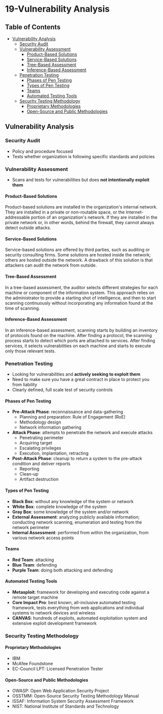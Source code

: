 # 19-Vulnerability Analysis

## Table of Contents

* [Vulnerability Analysis](19-vulnerability-analysis.md#vulnerability-analysis)
  * [Security Audit](19-vulnerability-analysis.md#security-audit)
  * [Vulnerability Assessment](19-vulnerability-analysis.md#vulnerability-assessment)
    * [Product-Based Solutions](19-vulnerability-analysis.md#product-based-solutions)
    * [Service-Based Solutions](19-vulnerability-analysis.md#service-based-solutions)
    * [Tree-Based Assessment](19-vulnerability-analysis.md#tree-based-assessment)
    * [Inference-Based Assessment](19-vulnerability-analysis.md#inference-based-assessment)
  * [Penetration Testing](19-vulnerability-analysis.md#penetration-testing)
    * [Phases of Pen Testing](19-vulnerability-analysis.md#phases-of-pen-testing)
    * [Types of Pen Testing](19-vulnerability-analysis.md#types-of-pen-testing)
    * [Teams](19-vulnerability-analysis.md#teams)
    * [Automated Testing Tools](19-vulnerability-analysis.md#automated-testing-tools)
  * [Security Testing Methodology](19-vulnerability-analysis.md#security-testing-methodology)
    * [Proprietary Methodologies](19-vulnerability-analysis.md#proprietary-methodologies)
    * [Open-Source and Public Methodologies](19-vulnerability-analysis.md#open-source-and-public-methodologies)

## Vulnerability Analysis

### Security Audit

* Policy and procedure focused
* Tests whether organization is following specific standards and policies

### Vulnerability Assessment

* Scans and tests for vulnerabilities but does **not intentionally exploit them**

#### Product-Based Solutions

Product-based solutions are installed in the organization's internal network. They are installed in a private or non-routable space, or the Internet-addressable portion of an organization's network. If they are installed in the private network or, in other words, behind the firewall, they cannot always detect outside attacks.

#### Service-Based Solutions

Service-based solutions are offered by third parties, such as auditing or security consulting firms. Some solutions are hosted inside the network; others are hosted outside the network. A drawback of this solution is that attackers can audit the network from outside.

#### Tree-Based Assessment

In a tree-based assessment, the auditor selects different strategies for each machine or component of the information system. This approach relies on the administrator to provide a starting shot of intelligence, and then to start scanning continuously without incorporating any information found at the time of scanning.

#### Inference-Based Assessment

In an inference-based assessment, scanning starts by building an inventory of protocols found on the machine. After finding a protocol, the scanning process starts to detect which ports are attached to services. After finding services, it selects vulnerabilities on each machine and starts to execute only those relevant tests.

### Penetration Testing

* Looking for vulnerabilities and **actively seeking to exploit them**
* Need to make sure you have a great contract in place to protect you from liability
* Clearly defined, full scale test of security controls

#### Phases of Pen Testing

* **Pre-Attack Phase**: reconnaissance and data-gathering
  * Planning and preparation: Rule of Engagement \(RoE\)
  * Methodology design
  * Network information gathering
* **Attack Phase**: attempts to penetrate the network and execute attacks
  * Penetrating perimeter
  * Acquiring target
  * Escalating privileges
  * Execution, implantation, retracting
* **Post-Attack Phase**: cleanup to return a system to the pre-attack condition and deliver reports
  * Reporting
  * Clean-up
  * Artifact destruction

#### Types of Pen Testing

* **Black Box**: without any knowledge of the system or network
* **White Box**: complete knowledge of the system
* **Gray Box**: some knowledge of the system and/or network
* **External Assessment**: analyzing publicly available information; conducting network scanning, enumeration and testing from the network perimeter
* **Internal Assessment**: performed from within the organization, from various network access points

#### Teams

* **Red Team**: attacking
* **Blue Team**: defending
* **Purple Team**: doing both attacking and defending

#### Automated Testing Tools

* **Metasploit**: framework for developing and executing code against a remote target machine
* **Core Impact Pro**: best known, all-inclusive automated testing framework, tests everything from web applications and individual systems to network devices and wireless
* **CANVAS**: hundreds of exploits, automated exploitation system and extensive exploit development framework

### Security Testing Methodology

#### Proprietary Methodologies

* IBM
* McAfee Foundstone
* EC-Council LPT: Licensed Penetration Tester

#### Open-Source and Public Methodologies

* OWASP: Open Web Application Security Project
* OSSTMM: Open-Source Security Testing Methodology Manual
* ISSAF: Information System Security Assessment Framework
* NIST: National Institute of Standards and Technology

